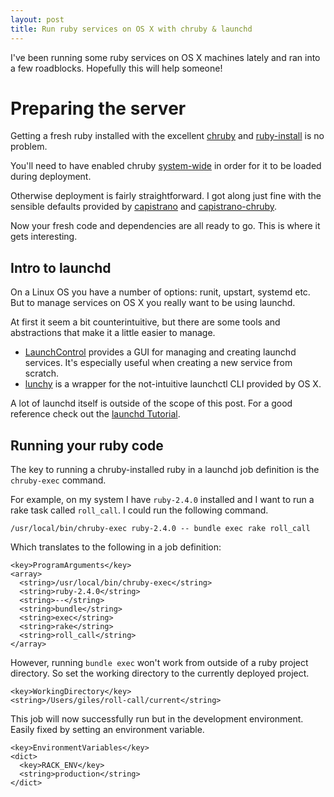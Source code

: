 ```yaml
---
layout: post
title: Run ruby services on OS X with chruby & launchd
---
```


I've been running some ruby services on OS X machines lately and ran into a few roadblocks. Hopefully this will help someone!

# Preparing the server

Getting a fresh ruby installed with the excellent [chruby](https://github.com/postmodern/chruby) and [ruby-install](https://github.com/postmodern/ruby-install) is no problem.

You'll need to have enabled chruby [system-wide](https://github.com/postmodern/chruby#system-wide) in order for it to be loaded during deployment.

Otherwise deployment is fairly straightforward. I got along just fine with the sensible defaults provided by [capistrano](https://github.com/capistrano/capistrano) and [capistrano-chruby](https://github.com/capistrano/chruby).

Now your fresh code and dependencies are all ready to go. This is where it gets interesting.

## Intro to launchd

On a Linux OS you have a number of options: runit, upstart, systemd etc. But to manage services on OS X you really want to be using launchd.

At first it seem a bit counterintuitive, but there are some tools and abstractions that make it a little easier to manage.

* [LaunchControl](http://www.soma-zone.com/LaunchControl/) provides a GUI for managing and creating launchd services. It's especially useful when creating a new service from scratch.
* [lunchy](https://github.com/eddiezane/lunchy) is a wrapper for the not-intuitive launchctl CLI provided by OS X.

A lot of launchd itself is outside of the scope of this post. For a good reference check out the [launchd Tutorial](http://www.launchd.info/).


## Running your ruby code

The key to running a chruby-installed ruby in a launchd job definition is the `chruby-exec` command.

For example, on my system I have `ruby-2.4.0` installed and I want to run a rake task called `roll_call`. I could run the following command.

`/usr/local/bin/chruby-exec ruby-2.4.0 -- bundle exec rake roll_call`

Which translates to the following in a job definition:

```
<key>ProgramArguments</key>
<array>
  <string>/usr/local/bin/chruby-exec</string>
  <string>ruby-2.4.0</string>
  <string>--</string>
  <string>bundle</string>
  <string>exec</string>
  <string>rake</string>
  <string>roll_call</string>
</array>
```

However, running `bundle exec` won't work from outside of a ruby project directory. So set the working directory to the currently deployed project.

```
<key>WorkingDirectory</key>
<string>/Users/giles/roll-call/current</string>
```

This job will now successfully run but in the development environment. Easily fixed by setting an environment variable.

```
<key>EnvironmentVariables</key>
<dict>
  <key>RACK_ENV</key>
  <string>production</string>
</dict>
```
